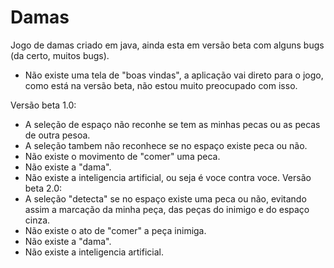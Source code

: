 # Damas
Jogo de damas criado em java, ainda esta em versão beta com alguns bugs (da certo, muitos bugs).

- Não existe uma tela de "boas vindas", a aplicação vai direto para o jogo, como está na versão beta, não estou muito preocupado com isso.

Versão beta 1.0:
- A seleção de espaço não reconhe se tem as minhas pecas ou as pecas de outra pesoa.
- A seleção tambem não reconhece se no espaço existe peca ou não.
- Não existe o movimento de "comer" uma peca.
- Não existe a "dama".
- Não existe a inteligencia artificial, ou seja é voce contra voce.
Versão beta 2.0:
- A seleção "detecta" se no espaço existe uma peca ou não, evitando assim a marcação 
da minha peça, das peças do inimigo e do espaço cinza.
- Não existe o ato de "comer" a peça inimiga.
- Não existe a "dama".
- Não existe a inteligencia artificial.
